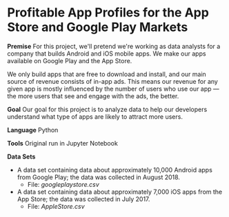# Profitable App Profiles for the App Store and Google Play Markets

**Premise**
For this project, we'll pretend we're working as data analysts for a company that builds Android and iOS mobile apps. We make our apps available on Google Play and the App Store.

We only build apps that are free to download and install, and our main source of revenue consists of in-app ads. This means our revenue for any given app is mostly influenced by the number of users who use our app — the more users that see and engage with the ads, the better. 

**Goal**
Our goal for this project is to analyze data to help our developers understand what type of apps are likely to attract more users.

**Language**
Python

**Tools**
Original run in Jupyter Notebook

**Data Sets**
* A data set containing data about approximately 10,000 Android apps from Google Play; the data was collected in August 2018.      
    * File: *googleplaystore.csv*
* A data set containing data about approximately 7,000 iOS apps from the App Store; the data was collected in July 2017.        
    * File: *AppleStore.csv*
